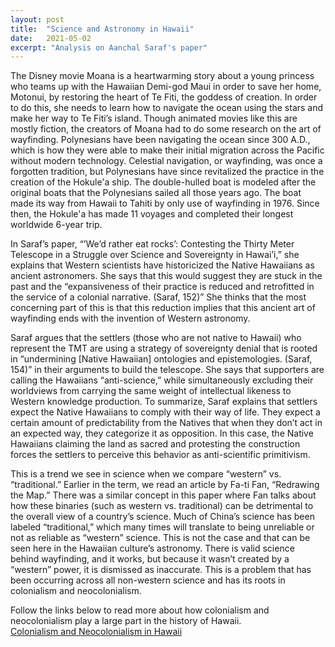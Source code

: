 ```yaml
---
layout: post
title:  "Science and Astronomy in Hawaii"
date:   2021-05-02
excerpt: "Analysis on Aanchal Saraf's paper"
---
```

The Disney movie Moana is a heartwarming story about a young princess who teams up with the Hawaiian Demi-god Maui in order to save her home, Motonui, by restoring the heart of Te Fiti, the goddess of creation. In order to do this, she needs to learn how to navigate the ocean using the stars and make her way to Te Fiti’s island. Though animated movies like this are mostly fiction, the creators of Moana had to do some research on the art of wayfinding. Polynesians have been navigating the ocean since 300 A.D., which is how they were able to make their initial migration across the Pacific without modern technology. Celestial navigation, or wayfinding, was once a forgotten tradition, but Polynesians have since revitalized the practice in the creation of the Hokule'a ship. The double-hulled boat is modeled after the original boats that the Polynesians sailed all those years ago. The boat made its way from Hawaii to Tahiti by only use of wayfinding in 1976. Since then, the Hokule'a has made 11 voyages and completed their longest worldwide 6-year trip. 

In Saraf’s paper, “’We’d rather eat rocks’: Contesting the Thirty Meter Telescope in a Struggle over Science and Sovereignty in Hawai’i,” she explains that Western scientists have historicized the Native Hawaiians as ancient astronomers. She says that this would suggest they are stuck in the past and the “expansiveness of their practice is reduced and retrofitted in the service of a colonial narrative. (Saraf, 152)” She thinks that the most concerning part of this is that this reduction implies that this ancient art of wayfinding ends with the invention of Western astronomy. 

Saraf argues that the settlers (those who are not native to Hawaii) who represent the TMT are using a strategy of sovereignty denial that is rooted in “undermining [Native Hawaiian] ontologies and epistemologies. (Saraf, 154)” in their arguments to build the telescope. She says that supporters are calling the Hawaiians “anti-science,” while simultaneously excluding their worldviews from carrying the same weight of intellectual likeness to Western knowledge production. To summarize, Saraf explains that settlers expect the Native Hawaiians to comply with their way of life. They expect a certain amount of predictability from the Natives that when they don’t act in an expected way, they categorize it as opposition. In this case, the Native Hawaiians claiming the land as sacred and protesting the construction forces the settlers to perceive this behavior as anti-scientific primitivism.
	
This is a trend we see in science when we compare “western” vs. “traditional.” Earlier in the term, we read an article by Fa-ti Fan, “Redrawing the Map.” There was a similar concept in this paper where Fan talks about how these binaries (such as western vs. traditional) can be detrimental to the overall view of a country’s science. Much of China’s science has been labeled “traditional,” which many times will translate to being unreliable or not as reliable as “western” science. This is not the case and that can be seen here in the Hawaiian culture’s astronomy. There is valid science behind wayfinding, and it works, but because it wasn’t created by a “western” power, it is dismissed as inaccurate. This is a problem that has been occurring across all non-western science and has its roots in colonialism and neocolonialism.  

Follow the links below to read more about how colonialism and neocolonialism play a large part in the history of Hawaii.  
[Colonialism and Neocolonialism in Hawaii](https://asokamoto.github.io/407FinalProject/blog/Neocolonialism/)

